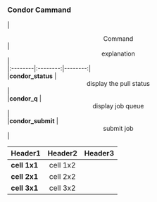 ### Condor Cammand  
|  <center>Command</center> |  <center>explanation</center> |  
|:--------|:--------:|--------:|  
|**condor_status** | <center>display the pull status</center> |  
|**condor_q** | <center>display job queue</center> |  
|**condor_submit** | <center>submit job</center> |  

|  <center>Header1</center> |  <center>Header2</center> |  <center>Header3</center> |
|:--------|:--------:|--------:|
|**cell 1x1** | <center>cell 1x2 </center> |
|**cell 2x1** | <center>cell 2x2 </center> |
|**cell 3x1** | <center>cell 3x2 </center> |

